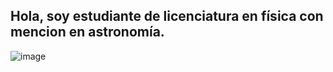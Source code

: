 ## Hola, soy estudiante de licenciatura en física con mencion en astronomía.

![image](https://github.com/user-attachments/assets/329dd079-d578-467c-a565-f48fbb0968c2)


<!--
**Desodoran3/Desodoran3** is a ✨ _special_ ✨ repository because its `README.md` (this file) appears on your GitHub profile.

Here are some ideas to get you started:

- 🔭 I’m currently working on ...
- 🌱 I’m currently learning ...
- 👯 I’m looking to collaborate on ...
- 🤔 I’m looking for help with ...
- 💬 Ask me about ...
- 📫 How to reach me: ...
- 😄 Pronouns: ...
- ⚡ Fun fact: ...
-->
